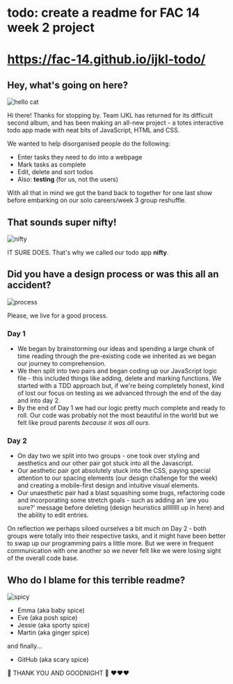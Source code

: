 # todo: create a readme for FAC 14 week 2 project

# https://fac-14.github.io/ijkl-todo/

## Hey, what's going on here?

![hello cat](https://media.giphy.com/media/vFKqnCdLPNOKc/giphy.gif)

Hi there! Thanks for stopping by. Team IJKL has returned for its difficult second album, and has been making an all-new project - a totes interactive todo app made with neat bits of JavaScript, HTML and CSS.

We wanted to help disorganised people do the following:

- Enter tasks they need to do into a webpage
- Mark tasks as complete
- Edit, delete and sort todos
- Also: **testing** (for us, not the users)

With all that in mind we got the band back to together for one last show before embarking on our solo careers/week 3 group reshuffle.

## That sounds super nifty!

![nifty](https://media.giphy.com/media/26his8H9Xw3OLYnW8/giphy.gif)

IT SURE DOES. That's why we called our todo app **nifty**.

## Did you have a design process or was this all an accident?

![process](https://media.giphy.com/media/l0Nwu9N7s5fWlpLIk/giphy.gif)

Please, we live for a good process.

### Day 1

- We began by brainstorming our ideas and spending a large chunk of time reading through the pre-existing code we inherited as we began our journey to comprehension.
- We then split into two pairs and began coding up our JavaScript logic file - this included things like adding, delete and marking functions. We started with a TDD approach but, if we're being completely honest, kind of lost our focus on testing as we advanced through the end of the day and into day 2.
- By the end of Day 1 we had our logic pretty much complete and ready to roll. Our code was probably not the most beautiful in the world but we felt like proud parents _because it was all ours_.

### Day 2

- On day two we split into two groups - one took over styling and aesthetics and our other pair got stuck into all the Javascript.
- Our aesthetic pair got absolutely stuck into the CSS, paying special attention to our spacing elements (our design challenge for the week) and creating a mobile-first design and intuitive visual elements.
- Our unaesthetic pair had a blast squashing some bugs, refactoring code and incorporating some stretch goals - such as adding an 'are you sure?' message before deleting (design heuristics alllllllll up in here) and the ability to edit entries.

On reflection we perhaps siloed ourselves a bit much on Day 2 - both groups were totally into their respective tasks, and it might have been better to swap up our programming pairs a little more. But we were in frequent communication with one another so we never felt like we were losing sight of the overall code base.

## Who do I blame for this terrible readme?

![spicy](https://media.giphy.com/media/10z4AIndv2QPfO/giphy.gif)

- Emma (aka baby spice)
- Eve (aka posh spice)
- Jessie (aka sporty spice)
- Martin (aka ginger spice)

and finally...

- GitHub (aka scary spice)

🎤 THANK YOU AND GOODNIGHT 🎤
❤️❤️❤️
